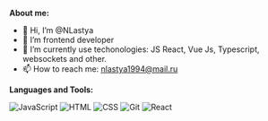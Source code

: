 __About me:__
- 👋 Hi, I’m @NLastya
- 👀 I’m frontend developer
- 🌱 I’m currently use techonologies: JS React, Vue Js, Typescript, websockets and other.
- 📫 How to reach me: nlastya1994@mail.ru

__Languages and Tools:__

![JavaScript](https://img.shields.io/badge/-JavaScript-090909?style=for-the-badge&logo=JavaScript&logoColor=E9D54D)
![HTML](https://img.shields.io/badge/-HTML-090909?style=for-the-badge&logo=HTML5&logoColor=E34F26)
![CSS](https://img.shields.io/badge/-CSS-090909?style=for-the-badge&logo=CSS3&logoColor=1572B6)
![Git](https://img.shields.io/badge/-Git-090909?style=for-the-badge&logo=Git&logoColor=F05032)
![React](https://img.shields.io/badge/-React-090909?style=for-the-badge&logo=React&logoColor=61DAFB)


<!---
NLastya/NLastya is a ✨ special ✨ repository because its `README.md` (this file) appears on your GitHub profile.
You can click the Preview link to take a look at your changes.
--->
